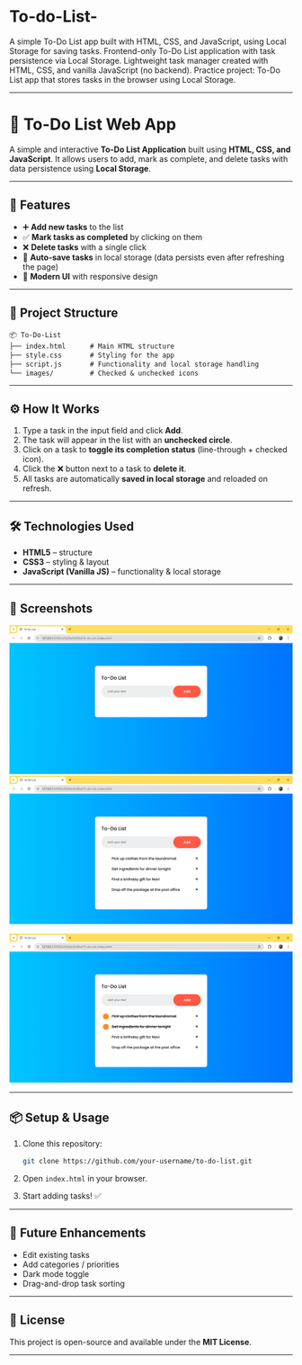 # To-do-List-
A simple To-Do List app built with HTML, CSS, and JavaScript, using Local Storage for saving tasks. Frontend-only To-Do List application with task persistence via Local Storage. Lightweight task manager created with HTML, CSS, and vanilla JavaScript (no backend). Practice project: To-Do List app that stores tasks in the browser using Local Storage.


---

# 📝 To-Do List Web App

A simple and interactive **To-Do List Application** built using **HTML, CSS, and JavaScript**.
It allows users to add, mark as complete, and delete tasks with data persistence using **Local Storage**.

---

## 🚀 Features

* ➕ **Add new tasks** to the list
* ✅ **Mark tasks as completed** by clicking on them
* ❌ **Delete tasks** with a single click
* 💾 **Auto-save tasks** in local storage (data persists even after refreshing the page)
* 🎨 **Modern UI** with responsive design

---

## 📂 Project Structure

```
📦 To-Do-List
├── index.html      # Main HTML structure
├── style.css       # Styling for the app
├── script.js       # Functionality and local storage handling
└── images/         # Checked & unchecked icons
```

---

## ⚙️ How It Works

1. Type a task in the input field and click **Add**.
2. The task will appear in the list with an **unchecked circle**.
3. Click on a task to **toggle its completion status** (line-through + checked icon).
4. Click the ❌ button next to a task to **delete it**.
5. All tasks are automatically **saved in local storage** and reloaded on refresh.

---

## 🛠️ Technologies Used

* **HTML5** – structure
* **CSS3** – styling & layout
* **JavaScript (Vanilla JS)** – functionality & local storage

---

## 📸 Screenshots

![image alt](https://github.com/mugesh-14/To-do-List-/blob/3b0fdfd8eb61b8b6d5e2be4fd9b4547ae2564813/images/1.png)
![image alt](https://github.com/mugesh-14/To-do-List-/blob/3b0fdfd8eb61b8b6d5e2be4fd9b4547ae2564813/images/2.png)

![image alt](https://github.com/mugesh-14/To-do-List-/blob/3b0fdfd8eb61b8b6d5e2be4fd9b4547ae2564813/images/3.png)

---

## 📦 Setup & Usage

1. Clone this repository:

   ```bash
   git clone https://github.com/your-username/to-do-list.git
   ```
2. Open `index.html` in your browser.
3. Start adding tasks! ✅

---

## 🌟 Future Enhancements

* Edit existing tasks
* Add categories / priorities
* Dark mode toggle
* Drag-and-drop task sorting

---

## 📝 License

This project is open-source and available under the **MIT License**.

---